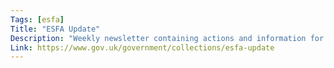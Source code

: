 ```yaml
---
Tags: [esfa]
Title: "ESFA Update"
Description: "Weekly newsletter containing actions and information for ESFA-funded organisations."
Link: https://www.gov.uk/government/collections/esfa-update
---
```

